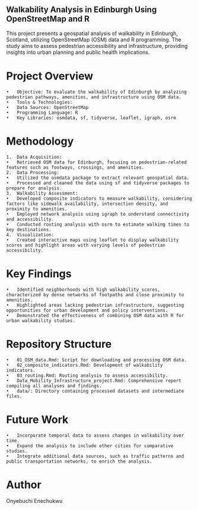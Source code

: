 ## Walkability Analysis in Edinburgh Using OpenStreetMap and R

This project presents a geospatial analysis of walkability in Edinburgh, Scotland, utilizing OpenStreetMap (OSM) data and R programming. The study aims to assess pedestrian accessibility and infrastructure, providing insights into urban planning and public health implications.

# Project Overview
	•	Objective: To evaluate the walkability of Edinburgh by analyzing pedestrian pathways, amenities, and infrastructure using OSM data.
	•	Tools & Technologies:
	•	Data Sources: OpenStreetMap
	•	Programming Language: R
	•	Key Libraries: osmdata, sf, tidyverse, leaflet, igraph, osrm

# Methodology
	1.	Data Acquisition:
	•	Retrieved OSM data for Edinburgh, focusing on pedestrian-related features such as footways, crossings, and amenities.
	2.	Data Processing:
	•	Utilized the osmdata package to extract relevant geospatial data.
	•	Processed and cleaned the data using sf and tidyverse packages to prepare for analysis.
	3.	Walkability Assessment:
	•	Developed composite indicators to measure walkability, considering factors like sidewalk availability, intersection density, and proximity to amenities.
	•	Employed network analysis using igraph to understand connectivity and accessibility.
	•	Conducted routing analysis with osrm to estimate walking times to key destinations.
	4.	Visualization:
	•	Created interactive maps using leaflet to display walkability scores and highlight areas with varying levels of pedestrian accessibility.

# Key Findings
	•	Identified neighborhoods with high walkability scores, characterized by dense networks of footpaths and close proximity to amenities.
	•	Highlighted areas lacking pedestrian infrastructure, suggesting opportunities for urban development and policy interventions.
	•	Demonstrated the effectiveness of combining OSM data with R for urban walkability studies.

# Repository Structure
	•	01_OSM_data.Rmd: Script for downloading and processing OSM data.
	•	02_composite_indicators.Rmd: Development of walkability indicators.
	•	03_routing.Rmd: Routing analysis to assess accessibility.
	•	Data_Mobility_Infrastructure_project.Rmd: Comprehensive report compiling all analyses and findings.
	•	data/: Directory containing processed datasets and intermediate files.

# Future Work
	•	Incorporate temporal data to assess changes in walkability over time.
	•	Expand the analysis to include other cities for comparative studies.
	•	Integrate additional data sources, such as traffic patterns and public transportation networks, to enrich the analysis.

# Author
Onyebuchi Enechukwu
	
